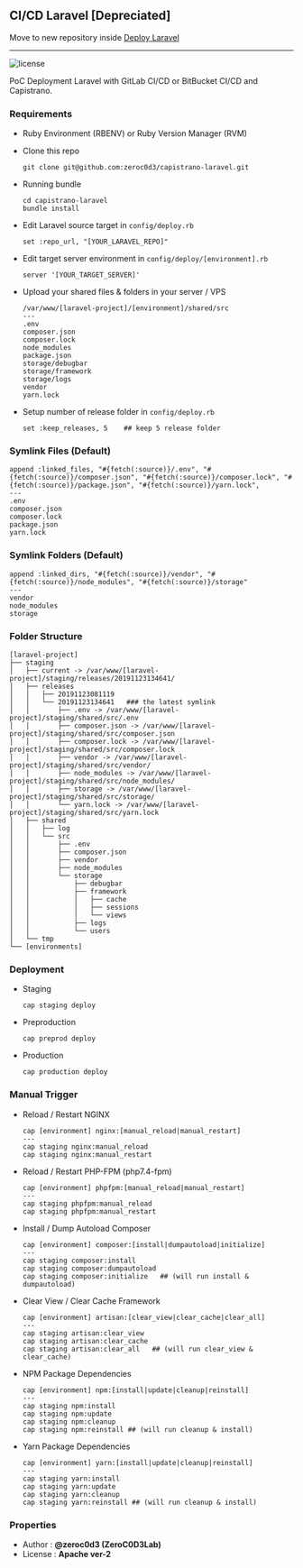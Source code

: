 
## CI/CD Laravel [Depreciated]

Move to new repository inside [Deploy Laravel](https://github.com/zeroc0d3/deploy-laravel)

---

![license](https://img.shields.io/badge/license-Apache_2-blue)

PoC Deployment Laravel with GitLab CI/CD or BitBucket CI/CD and Capistrano.

### Requirements
* Ruby Environment (RBENV) or Ruby Version Manager (RVM)

* Clone this repo
  ```
  git clone git@github.com:zeroc0d3/capistrano-laravel.git
  ```
* Running bundle
  ```
  cd capistrano-laravel
  bundle install
  ```
* Edit Laravel source target in `config/deploy.rb`
  ```
  set :repo_url, "[YOUR_LARAVEL_REPO]"
  ```
* Edit target server environment in `config/deploy/[environment].rb`
  ```
  server '[YOUR_TARGET_SERVER]'
  ```
* Upload your shared files & folders in your server / VPS
  ```
  /var/www/[laravel-project]/[environment]/shared/src
  ---
  .env
  composer.json
  composer.lock
  node_modules
  package.json
  storage/debugbar
  storage/framework
  storage/logs
  vendor
  yarn.lock
  ```

* Setup number of release folder in `config/deploy.rb`
  ```
  set :keep_releases, 5    ## keep 5 release folder
  ```

### Symlink Files (Default)
```
append :linked_files, "#{fetch(:source)}/.env", "#{fetch(:source)}/composer.json", "#{fetch(:source)}/composer.lock", "#{fetch(:source)}/package.json", "#{fetch(:source)}/yarn.lock",
---
.env
composer.json
composer.lock
package.json
yarn.lock
```

### Symlink Folders (Default)
```
append :linked_dirs, "#{fetch(:source)}/vendor", "#{fetch(:source)}/node_modules", "#{fetch(:source)}/storage"
---
vendor
node_modules
storage
```

### Folder Structure
```
[laravel-project]
├── staging
│   ├── current -> /var/www/[laravel-project]/staging/releases/20191123134641/
│   ├── releases
│   │   ├── 20191123081119
│   │   └── 20191123134641   ### the latest symlink
│   │       ├── .env -> /var/www/[laravel-project]/staging/shared/src/.env
│   │       ├── composer.json -> /var/www/[laravel-project]/staging/shared/src/composer.json
│   │       ├── composer.lock -> /var/www/[laravel-project]/staging/shared/src/composer.lock
│   │       ├── vendor -> /var/www/[laravel-project]/staging/shared/src/vendor/
│   │       ├── node_modules -> /var/www/[laravel-project]/staging/shared/src/node_modules/
│   │       ├── storage -> /var/www/[laravel-project]/staging/shared/src/storage/
│   │       └── yarn.lock -> /var/www/[laravel-project]/staging/shared/src/yarn.lock
│   ├── shared
│   │   ├── log
│   │   └── src
│   │       ├── .env
│   │       ├── composer.json
│   │       ├── vendor
│   │       ├── node_modules
│   │       └── storage
│   │           ├── debugbar
│   │           ├── framework
│   │           │   ├── cache
│   │           │   ├── sessions
│   │           │   └── views
│   │           ├── logs
│   │           └── users
│   └── tmp
└── [environments]
```

### Deployment
* Staging
  ```
  cap staging deploy
  ```
* Preproduction
  ```
  cap preprod deploy
  ```
* Production
  ```
  cap production deploy
  ```

### Manual Trigger
* Reload / Restart NGINX
  ```
  cap [environment] nginx:[manual_reload|manual_restart]
  ---
  cap staging nginx:manual_reload
  cap staging nginx:manual_restart
  ```
* Reload / Restart PHP-FPM (php7.4-fpm)
  ```
  cap [environment] phpfpm:[manual_reload|manual_restart]
  ---
  cap staging phpfpm:manual_reload
  cap staging phpfpm:manual_restart
  ```
* Install / Dump Autoload Composer
  ```
  cap [environment] composer:[install|dumpautoload|initialize]
  ---
  cap staging composer:install
  cap staging composer:dumpautoload
  cap staging composer:initialize   ## (will run install & dumpautoload)
  ```
* Clear View / Clear Cache Framework
  ```
  cap [environment] artisan:[clear_view|clear_cache|clear_all]
  ---
  cap staging artisan:clear_view
  cap staging artisan:clear_cache
  cap staging artisan:clear_all   ## (will run clear_view & clear_cache)
  ```
* NPM Package Dependencies
  ```
  cap [environment] npm:[install|update|cleanup|reinstall]
  ---
  cap staging npm:install
  cap staging npm:update
  cap staging npm:cleanup
  cap staging npm:reinstall ## (will run cleanup & install)
  ```
* Yarn Package Dependencies
  ```
  cap [environment] yarn:[install|update|cleanup|reinstall]
  ---
  cap staging yarn:install
  cap staging yarn:update
  cap staging yarn:cleanup
  cap staging yarn:reinstall ## (will run cleanup & install)
  ```

### Properties
* Author  : **@zeroc0d3 (ZeroC0D3Lab)**
* License : **Apache ver-2**